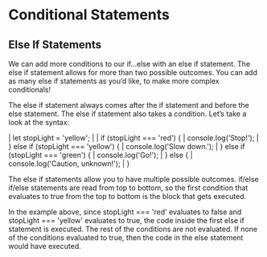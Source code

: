 # Conditional Statements

## Else If Statements
We can add more conditions to our if...else with an else if statement. The else if statement allows for more than two possible outcomes. You can add as many else if statements as you’d like, to make more complex conditionals!

The else if statement always comes after the if statement and before the else statement. The else if statement also takes a condition. Let’s take a look at the syntax:

| let stopLight = 'yellow';
| 
| if (stopLight === 'red') {
|   console.log('Stop!');
| } else if (stopLight === 'yellow') {
|   console.log('Slow down.');
| } else if (stopLight === 'green') {
|   console.log('Go!');
| } else {
|   console.log('Caution, unknown!');
| }

The else if statements allow you to have multiple possible outcomes. if/else if/else statements are read from top to bottom, so the first condition that evaluates to true from the top to bottom is the block that gets executed.

In the example above, since stopLight === 'red' evaluates to false and stopLight === 'yellow' evaluates to true, the code inside the first else if statement is executed. The rest of the conditions are not evaluated. If none of the conditions evaluated to true, then the code in the else statement would have executed.